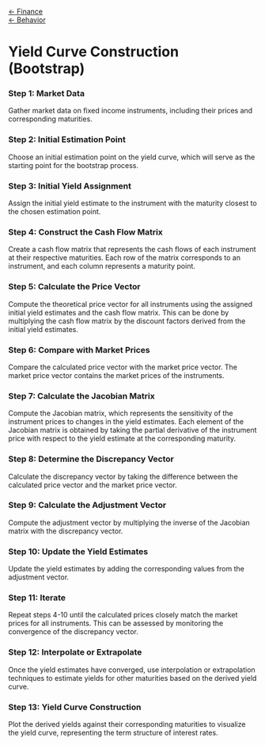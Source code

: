 [<- Finance](finance.md)\
[<- Behavior](behaviour.md)

# Yield Curve Construction (Bootstrap)

### Step 1: Market Data

Gather market data on fixed income instruments, including their prices and corresponding maturities.

### Step 2: Initial Estimation Point

Choose an initial estimation point on the yield curve, which will serve as the starting point for the bootstrap process.

### Step 3: Initial Yield Assignment

Assign the initial yield estimate to the instrument with the maturity closest to the chosen estimation point.

### Step 4: Construct the Cash Flow Matrix

Create a cash flow matrix that represents the cash flows of each instrument at their respective maturities. Each row of the matrix corresponds to an instrument, and each column represents a maturity point.

### Step 5: Calculate the Price Vector

Compute the theoretical price vector for all instruments using the assigned initial yield estimates and the cash flow matrix. This can be done by multiplying the cash flow matrix by the discount factors derived from the initial yield estimates.

### Step 6: Compare with Market Prices

Compare the calculated price vector with the market price vector. The market price vector contains the market prices of the instruments.

### Step 7: Calculate the Jacobian Matrix

Compute the Jacobian matrix, which represents the sensitivity of the instrument prices to changes in the yield estimates. Each element of the Jacobian matrix is obtained by taking the partial derivative of the instrument price with respect to the yield estimate at the corresponding maturity.

### Step 8: Determine the Discrepancy Vector

Calculate the discrepancy vector by taking the difference between the calculated price vector and the market price vector.

### Step 9: Calculate the Adjustment Vector

Compute the adjustment vector by multiplying the inverse of the Jacobian matrix with the discrepancy vector.

### Step 10: Update the Yield Estimates

Update the yield estimates by adding the corresponding values from the adjustment vector.

### Step 11: Iterate

Repeat steps 4-10 until the calculated prices closely match the market prices for all instruments. This can be assessed by monitoring the convergence of the discrepancy vector.

### Step 12: Interpolate or Extrapolate

Once the yield estimates have converged, use interpolation or extrapolation techniques to estimate yields for other maturities based on the derived yield curve.

### Step 13: Yield Curve Construction

Plot the derived yields against their corresponding maturities to visualize the yield curve, representing the term structure of interest rates.